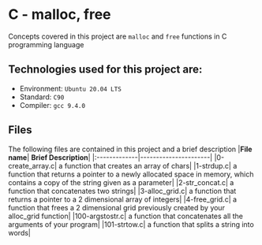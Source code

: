 # C - malloc, free
Concepts covered in this project are `malloc` and `free` functions in C programming language

## Technologies used for this project are:
- Environment: `Ubuntu 20.04 LTS`
- Standard: `C90`
- Compiler: `gcc 9.4.0`

## Files
The following files are contained in this project and a brief description
|**File name**| **Brief Description**|
|:-------------|----------------------|
|0-create_array.c| a function that creates an array of chars|
|1-strdup.c| a function that returns a pointer to a newly allocated space in memory, which contains a copy of the string given as a parameter|
|2-str_concat.c| a function that concatenates two strings|
|3-alloc_grid.c| a function that returns a pointer to a 2 dimensional array of integers|
|4-free_grid.c| a function that frees a 2 dimensional grid previously created by your alloc_grid function|
|100-argstostr.c| a function that concatenates all the arguments of your program|
|101-strtow.c| a function that splits a string into words|

